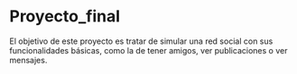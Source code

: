 # Proyecto_final

El objetivo de este proyecto es tratar de simular una red social con sus funcionalidades básicas, como la de tener amigos, ver publicaciones o ver mensajes.
